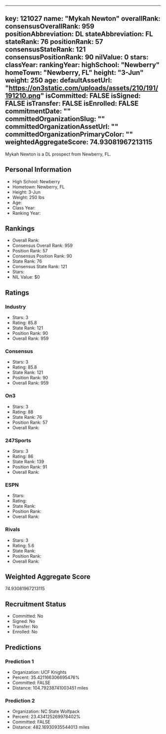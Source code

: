 ---
  key: 121027
  name: "Mykah Newton"
  overallRank: 
  consensusOverallRank: 959
  positionAbbreviation: DL
  stateAbbreviation: FL
  stateRank: 76
  positionRank: 57
  consensusStateRank: 121
  consensusPositionRank: 90
  nilValue: 0
  stars: 
  classYear: 
  rankingYear: 
  highSchool: "Newberry"
  homeTown: "Newberry, FL"
  height: "3-Jun"
  weight: 250
  age: 
  defaultAssetUrl: "https://on3static.com/uploads/assets/210/191/191210.png"
  isCommitted: FALSE
  isSigned: FALSE
  isTransfer: FALSE
  isEnrolled: FALSE
  commitmentDate: ""
  committedOrganizationSlug: ""
  committedOrganizationAssetUrl: ""
  committedOrganizationPrimaryColor: ""
  weightedAggregateScore: 74.93081967213115
  ---
  
  Mykah Newton is a DL prospect from Newberry, FL.
  
  ## Personal Information
  - High School: Newberry
  - Hometown: Newberry, FL
  - Height: 3-Jun
  - Weight: 250 lbs
  - Age: 
  - Class Year: 
  - Ranking Year: 
  
  ## Rankings
  - Overall Rank: 
  - Consensus Overall Rank: 959
  - Position Rank: 57
  - Consensus Position Rank: 90
  - State Rank: 76
  - Consensus State Rank: 121
  - Stars: 
  - NIL Value: $0
  
  ## Ratings
  
  ### Industry
  - Stars: 3
  - Rating: 85.8
  - State Rank: 121
  - Position Rank: 90
  - Overall Rank: 959
  
  ### Consensus
  - Stars: 3
  - Rating: 85.8
  - State Rank: 121
  - Position Rank: 90
  - Overall Rank: 959
  
  ### On3
  - Stars: 3
  - Rating: 88
  - State Rank: 76
  - Position Rank: 57
  - Overall Rank: 
  
  ### 247Sports
  - Stars: 3
  - Rating: 86
  - State Rank: 139
  - Position Rank: 91
  - Overall Rank: 
  
  ### ESPN
  - Stars: 
  - Rating: 
  - State Rank: 
  - Position Rank: 
  - Overall Rank: 
  
  ### Rivals
  - Stars: 3
  - Rating: 5.6
  - State Rank: 
  - Position Rank: 
  - Overall Rank: 
  
  ## Weighted Aggregate Score
  74.93081967213115
  
  ## Recruitment Status
  - Committed: No
  - Signed: No
  - Transfer: No
  - Enrolled: No
  
  
  
  ## Predictions
  
  ### Prediction 1
  - Organization: UCF Knights
  - Percent: 35.421166306695476%
  - Committed: FALSE
  - Distance: 104.79238741003451 miles
  
  ### Prediction 2
  - Organization: NC State Wolfpack
  - Percent: 23.434125269978402%
  - Committed: FALSE
  - Distance: 482.16930935544013 miles
  